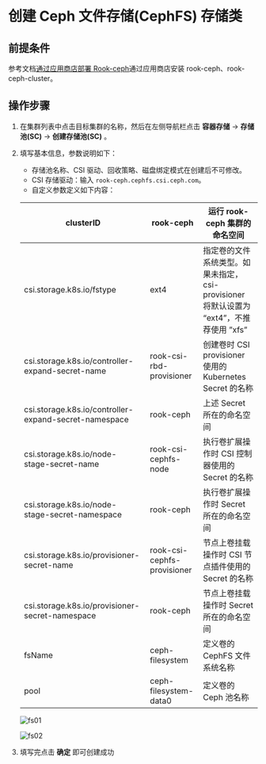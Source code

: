 # 创建 Ceph 文件存储(CephFS) 存储类

## 前提条件

参考文档[通过应用商店部署 Rook-ceph](rook-ceph.md)通过应用商店安装 rook-ceph、rook-ceph-cluster。

## 操作步骤

1. 在集群列表中点击目标集群的名称，然后在左侧导航栏点击 __容器存储__ -> __存储池(SC)__ -> __创建存储池(SC)__ 。

2. 填写基本信息，参数说明如下：

    - 存储池名称、CSI 驱动、回收策略、磁盘绑定模式在创建后不可修改。
    - CSI 存储驱动：输入 `rook-ceph.cephfs.csi.ceph.com`。
    - 自定义参数定义如下内容：

    | clusterID | rook-ceph | 运行 rook-ceph 集群的命名空间 |
    | --- | --- | --- |
    | csi.storage.k8s.io/fstype | ext4 | 指定卷的文件系统类型。如果未指定，csi-provisioner 将默认设置为 “ext4”，不推荐使用 ”xfs” |
    | csi.storage.k8s.io/controller-expand-secret-name | rook-csi-rbd-provisioner | 创建卷时 CSI provisioner 使用的 Kubernetes Secret 的名称 |
    | csi.storage.k8s.io/controller-expand-secret-namespace | rook-ceph | 上述 Secret 所在的命名空间 |
    | csi.storage.k8s.io/node-stage-secret-name | rook-csi-cephfs-node | 执行卷扩展操作时 CSI 控制器使用的 Secret 的名称 |
    | csi.storage.k8s.io/node-stage-secret-namespace | rook-ceph | 执行卷扩展操作时 Secret 所在的命名空间 |
    | csi.storage.k8s.io/provisioner-secret-name | rook-csi-cephfs-provisioner | 节点上卷挂载操作时 CSI 节点插件使用的 Secret 的名称 |
    | csi.storage.k8s.io/provisioner-secret-namespace | rook-ceph | 节点上卷挂载操作时 Secret 所在的命名空间 |
    | fsName | ceph-filesystem | 定义卷的 CephFS 文件系统名称 |
    | pool | ceph-filesystem-data0 | 定义卷的 Ceph 池名称 |

    ![fs01](https://docs.daocloud.io/daocloud-docs-images/docs/zh/docs/storage/images/fs01.png)

    ![fs02](https://docs.daocloud.io/daocloud-docs-images/docs/zh/docs/storage/images/fs02.png)

3. 填写完点击 __确定__ 即可创建成功
